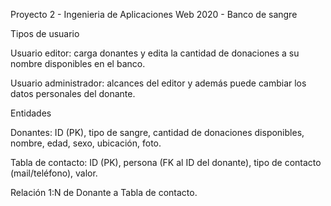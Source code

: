 Proyecto 2 - Ingenieria de Aplicaciones Web 2020 - Banco de sangre

Tipos de usuario

Usuario editor: carga donantes y edita la cantidad de donaciones a su nombre disponibles en el banco.

Usuario administrador: alcances del editor y además puede cambiar los datos personales del donante.
 
Entidades

Donantes: ID (PK), tipo de sangre, cantidad de donaciones disponibles, nombre, edad, sexo, ubicación, foto.

Tabla de contacto: ID (PK), persona (FK al ID del donante), tipo de contacto (mail/teléfono), valor.

Relación 1:N de Donante a Tabla de contacto.
